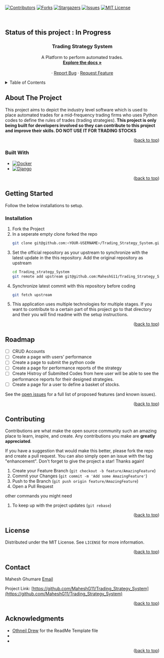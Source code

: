 <!-- Improved compatibility of back to top link: See: https://github.com/othneildrew/Best-README-Template/pull/73 -->
<a name="readme-top"></a>
<!--
*** Thanks for checking out the Best-README-Template. If you have a suggestion
*** that would make this better, please fork the repo and create a pull request
*** or simply open an issue with the tag "enhancement".
*** Don't forget to give the project a star!
*** Thanks again! Now go create something AMAZING! :D
-->



<!-- PROJECT SHIELDS -->
<!--
*** I'm using markdown "reference style" links for readability.
*** Reference links are enclosed in brackets [ ] instead of parentheses ( ).
*** See the bottom of this document for the declaration of the reference variables
*** for contributors-url, forks-url, etc. This is an optional, concise syntax you may use.
*** https://www.markdownguide.org/basic-syntax/#reference-style-links
-->

[![Contributors][contributors-shield]][contributors-url]
[![Forks][forks-shield]][forks-url]
[![Stargazers][stars-shield]][stars-url]
[![Issues][issues-shield]][issues-url]
[![MIT License][license-shield]][license-url]

<!-- PROJECT LOGO -->
<br />
<b><h2>Status of this project : In Progress</h2></b>
<div align="center">
<!--  <a href="https://github.com/MaheshG11/Trading_Strategy_System">
    <img src="images/logo.png" alt="Logo" width="80" height="80">
  </a> -->

<h3 align="center">Trading Strategy System</h3>

  <p align="center">
    A Platform to perform automated trades. 
    <br />
    <a href="https://github.com/MaheshG11/Trading_Strategy_System"><strong>Explore the docs »</strong></a>
    <br />
    <br />
 <!--   <a href="https://github.com/MaheshG11/Trading_Strategy_System">View Demo</a> -->
    ·
    <a href="https://github.com/MaheshG11/Trading_Strategy_System/issues/new?labels=bug&template=bug-report---.md">Report Bug</a>
    ·
    <a href="https://github.com/MaheshG11/Trading_Strategy_System/issues/new?labels=enhancement&template=feature-request---.md">Request Feature</a>
  </p>
</div>



<!-- TABLE OF CONTENTS -->
<details>
  <summary>Table of Contents</summary>
  <ol>
    <li>
      <a href="#about-the-project">About The Project</a>
      <ul>
        <li><a href="#built-with">Built With</a></li>
      </ul>
    </li>
    <li>
     <a href="#getting-started">Getting Started</a>
     <!--  <ul>
        <li><a href="#prerequisites">Prerequisites</a></li>
        <li><a href="#installation">Installation</a></li>
      </ul>-->
    </li>
 <!--    <li><a href="#usage">Usage</a></li>
    <li><a href="#roadmap">Roadmap</a></li>-->
    <li><a href="#contributing">Contributing</a></li>
    <li><a href="#license">License</a></li>
    <li><a href="#contact">Contact</a></li>
    <li><a href="#acknowledgments">Acknowledgments</a></li>
  </ol>
</details>



<!-- ABOUT THE PROJECT -->
## About The Project

<!--[![Product Name Screen Shot][product-screenshot]](https://example.com)-->

This project aims to depict the industry level software which is used to place automated trades for a mid-frequency trading firms who uses Python codes to define the rules of trades (trading strategies).<b> This project is only being built for developers involved so they can contribute to this project and improve their skills. DO NOT USE IT FOR TRADING STOCKS</b> 

<p align="right">(<a href="#readme-top">back to top</a>)</p>



### Built With

* [![Docker][Docker]][Docker-url]
* [![Django][Django]][Django-url]

<p align="right">(<a href="#readme-top">back to top</a>)</p>



<!-- GETTING STARTED -->
## Getting Started

Follow the below installations to setup.
<!--
### Prerequisites

This is an example of how to list things you need to use the software and how to install them.
* npm
  ```sh
  npm install npm@latest -g
  ```-->

### Installation

1. Fork the Project
2. In a seperate empty clone forked the repo
    ```sh
    git clone git@github.com:<YOUR-USERNAME>/Trading_Strategy_System.git
    ```
3. Set the official repository as your upstream to synchronize with the latest update in the this repository. Add the original repository as upstream 
    ```sh
    cd Trading_strategy_System
    git remote add upstream git@github.com:MaheshG11/Trading_Strategy_System.git
    ```
4. Synchronize latest commit with this repository before coding 
    ```sh
    git fetch upstream
    ```
5. This application uses multiple technologies for multiple stages. If you want to contribute to a certain part of this project go to that directory and their you will find readme with the setup instructions.


<p align="right">(<a href="#readme-top">back to top</a>)</p>



<!-- USAGE EXAMPLES -->
<!--
## Usage

Use this space to show useful examples of how a project can be used. Additional screenshots, code examples and demos work well in this space. You may also link to more resources.

_For more examples, please refer to the [Documentation](https://example.com)_

<p align="right">(<a href="#readme-top">back to top</a>)</p>

-->

<!-- ROADMAP -->
## Roadmap

- [ ] CRUD Accounts
- [ ] Create a page with users' performance 
- [ ] Create a page to submit the python code
- [ ] Create a page for performance reports of the strategy
- [ ] Create Histroy of Submiited Codes from here user will be able to see the performance reports for their designed strategies.
- [ ] Create a page for a user to define a basket of stocks.

See the [open issues](https://github.com/MaheshG11/Trading_Strategy_System/issues) for a full list of proposed features (and known issues).

<p align="right">(<a href="#readme-top">back to top</a>)</p>



<!-- CONTRIBUTING -->
## Contributing

Contributions are what make the open source community such an amazing place to learn, inspire, and create. Any contributions you make are **greatly appreciated**.

If you have a suggestion that would make this better, please fork the repo and create a pull request. You can also simply open an issue with the tag "enhancement".
Don't forget to give the project a star! Thanks again!


1. Create your Feature Branch (`git checkout -b feature/AmazingFeature`)
2. Commit your Changes (`git commit -m 'Add some AmazingFeature'`)
3. Push to the Branch (`git push origin feature/AmazingFeature`)
4. Open a Pull Request

other commands you might need
1) To keep up with the project updates (`git rebase`)
<p align="right">(<a href="#readme-top">back to top</a>)</p>



<!-- LICENSE -->
## License

Distributed under the MIT License. See `LICENSE` for more information.

<p align="right">(<a href="#readme-top">back to top</a>)</p>
 


<!-- CONTACT -->
## Contact

Mahesh Ghumare [Email](maheshghumareofficial@gmial.com)

Project Link: [https://github.com/MaheshG11/Trading_Strategy_System](https://github.com/MaheshG11/Trading_Strategy_System)

<p align="right">(<a href="#readme-top">back to top</a>)</p>



<!-- ACKNOWLEDGMENTS -->
## Acknowledgments

* [Othneil Drew](https://github.com/othneildrew/Best-README-Template) for the ReadMe Template file
* []()
* []()

<p align="right">(<a href="#readme-top">back to top</a>)</p>


<!-- MARKDOWN LINKS & IMAGES -->
<!-- https://www.markdownguide.org/basic-syntax/#reference-style-links -->
[contributors-shield]: https://img.shields.io/github/contributors/MaheshG11/Trading_Strategy_System.svg?style=for-the-badge
[contributors-url]: https://github.com/MaheshG11/Trading_Strategy_System/graphs/contributors
[forks-shield]: https://img.shields.io/github/forks/MaheshG11/Trading_Strategy_System.svg?style=for-the-badge
[forks-url]: https://github.com/MaheshG11/Trading_Strategy_System/network/members
[stars-shield]: https://img.shields.io/github/stars/MaheshG11/Trading_Strategy_System.svg?style=for-the-badge
[stars-url]: https://github.com/MaheshG11/Trading_Strategy_System/stargazers
[issues-shield]: https://img.shields.io/github/issues/MaheshG11/Trading_Strategy_System.svg?style=for-the-badge
[issues-url]: https://github.com/MaheshG11/Trading_Strategy_System/issues
[license-shield]: https://img.shields.io/github/license/MaheshG11/Trading_Strategy_System.svg?style=for-the-badge
[license-url]: https://github.com/MaheshG11/Trading_Strategy_System/blob/Main/LICENSE
[linkedin-shield]: https://img.shields.io/badge/-LinkedIn-black.svg?style=for-the-badge&logo=linkedin&colorB=555
[linkedin-url]: https://linkedin.com/in/mahesh-ghumare-37894a200
[product-screenshot]: images/screenshot.png
[Next.js]: https://img.shields.io/badge/next.js-000000?style=for-the-badge&logo=nextdotjs&logoColor=white
[Next-url]: https://nextjs.org/
[Django]:https://img.shields.io/badge/Django-092E20?style=for-the-badge&logo=django&logoColor=green
[Django-url]:https://www.djangoproject.com/
[Docker]:https://img.shields.io/badge/docker-%230db7ed.svg?style=for-the-badge&logo=docker&logoColor=white
[Docker-url]:https://www.docker.com/

[React.js]: https://img.shields.io/badge/React-20232A?style=for-the-badge&logo=react&logoColor=61DAFB
[React-url]: https://reactjs.org/
[Vue.js]: https://img.shields.io/badge/Vue.js-35495E?style=for-the-badge&logo=vuedotjs&logoColor=4FC08D
[Vue-url]: https://vuejs.org/
[Angular.io]: https://img.shields.io/badge/Angular-DD0031?style=for-the-badge&logo=angular&logoColor=white
[Angular-url]: https://angular.io/
[Svelte.dev]: https://img.shields.io/badge/Svelte-4A4A55?style=for-the-badge&logo=svelte&logoColor=FF3E00
[Svelte-url]: https://svelte.dev/
[Laravel.com]: https://img.shields.io/badge/Laravel-FF2D20?style=for-the-badge&logo=laravel&logoColor=white
[Laravel-url]: https://laravel.com
[Bootstrap.com]: https://img.shields.io/badge/Bootstrap-563D7C?style=for-the-badge&logo=bootstrap&logoColor=white
[Bootstrap-url]: https://getbootstrap.com
[JQuery.com]: https://img.shields.io/badge/jQuery-0769AD?style=for-the-badge&logo=jquery&logoColor=white
[JQuery-url]: https://jquery.com 
